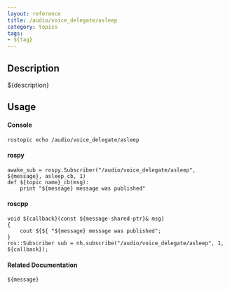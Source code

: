 ```yaml
---
layout: reference
title: /audio/voice_delegate/asleep
category: topics
tags: 
- ${tag}
---
```


## Description
${description}

## Usage
#### Console
```
rostopic echo /audio/voice_delegate/asleep
```

#### rospy
```
awake_sub = rospy.Subscriber("/audio/voice_delegate/asleep", ${message}, asleep_cb, 1)
def ${topic name}_cb(msg):
    print "${message} message was published"
```

#### roscpp
```
void ${callback}(const ${message-shared-ptr}& msg)
{
    cout ${${ "${message} message was published";
}
ros::Subscriber sub = nh.subscribe("/audio/voice_delegate/asleep", 1, ${callback});
```

#### Related Documentation
``${message}``  